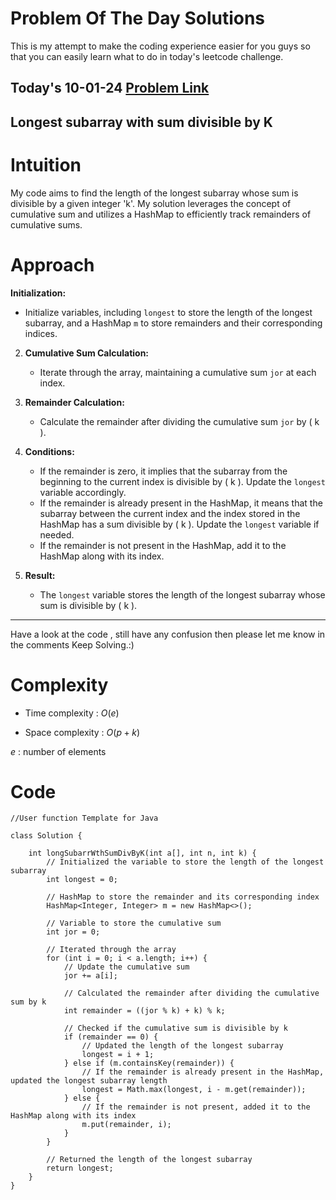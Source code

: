 # Problem Of The Day Solutions

This is my attempt to make the coding experience easier for you guys so that you can easily learn what to do in today's leetcode challenge.

## Today's 10-01-24 [Problem Link](https://www.geeksforgeeks.org/problems/longest-subarray-with-sum-divisible-by-k1259/1)
## Longest subarray with sum divisible by K

# Intuition
<!-- Describe your first thoughts on how to solve this problem. -->
My code aims to find the length of the longest subarray whose sum is divisible by a given integer 'k'. My solution leverages the concept of cumulative sum and utilizes a HashMap to efficiently track remainders of cumulative sums.

# Approach
<!-- Describe your approach to solving the problem. -->

**Initialization:**
   - Initialize variables, including `longest` to store the length of the longest subarray, and a HashMap `m` to store remainders and their corresponding indices.

2. **Cumulative Sum Calculation:**
   - Iterate through the array, maintaining a cumulative sum `jor` at each index.

3. **Remainder Calculation:**
   - Calculate the remainder after dividing the cumulative sum `jor` by \( k \).

4. **Conditions:**
   - If the remainder is zero, it implies that the subarray from the beginning to the current index is divisible by \( k \). Update the `longest` variable accordingly.
   - If the remainder is already present in the HashMap, it means that the subarray between the current index and the index stored in the HashMap has a sum divisible by \( k \). Update the `longest` variable if needed.
   - If the remainder is not present in the HashMap, add it to the HashMap along with its index.

5. **Result:**
   - The `longest` variable stores the length of the longest subarray whose sum is divisible by \( k \).

---
Have a look at the code , still have any confusion then please let me know in the comments
Keep Solving.:)

# Complexity
- Time complexity : $O(e)$
<!-- Add your time complexity here, e.g. $$O(n)$$ -->
 
- Space complexity : $O(p+k)$
<!-- Add your space complexity here, e.g. $$O(e)$$ -->

$e$ : number of elements

# Code
```
//User function Template for Java

class Solution {
    
    int longSubarrWthSumDivByK(int a[], int n, int k) {
        // Initialized the variable to store the length of the longest subarray
        int longest = 0;
        
        // HashMap to store the remainder and its corresponding index
        HashMap<Integer, Integer> m = new HashMap<>();
        
        // Variable to store the cumulative sum
        int jor = 0;

        // Iterated through the array
        for (int i = 0; i < a.length; i++) {
            // Update the cumulative sum
            jor += a[i];
            
            // Calculated the remainder after dividing the cumulative sum by k
            int remainder = ((jor % k) + k) % k;
            
            // Checked if the cumulative sum is divisible by k
            if (remainder == 0) {
                // Updated the length of the longest subarray
                longest = i + 1;
            } else if (m.containsKey(remainder)) {
                // If the remainder is already present in the HashMap, updated the longest subarray length
                longest = Math.max(longest, i - m.get(remainder));
            } else {
                // If the remainder is not present, added it to the HashMap along with its index
                m.put(remainder, i);
            }
        }

        // Returned the length of the longest subarray
        return longest;
    }
}
```


